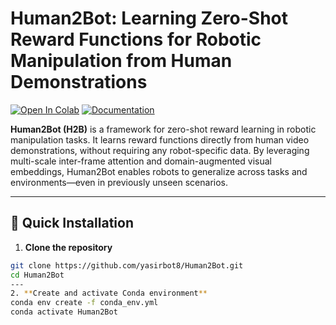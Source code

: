 # Human2Bot: Learning Zero-Shot Reward Functions for Robotic Manipulation from Human Demonstrations

[![Open In Colab](https://colab.research.google.com/assets/colab-badge.svg)](https://colab.research.google.com/github/yasirbot8/Human2Bot)
[![Documentation](https://img.shields.io/badge/docs-github.io-blue)](https://yasirbot8.github.io/Human2Bot)

**Human2Bot (H2B)** is a framework for zero-shot reward learning in robotic manipulation tasks. It learns reward functions directly from human video demonstrations, without requiring any robot-specific data. By leveraging multi-scale inter-frame attention and domain-augmented visual embeddings, Human2Bot enables robots to generalize across tasks and environments—even in previously unseen scenarios.

---

## 🚀 Quick Installation

1. **Clone the repository**
```bash
git clone https://github.com/yasirbot8/Human2Bot.git
cd Human2Bot
---
2. **Create and activate Conda environment**
conda env create -f conda_env.yml
conda activate Human2Bot

